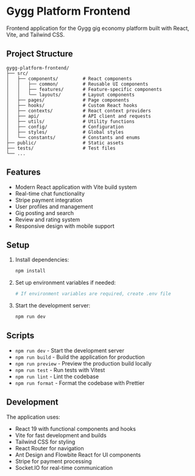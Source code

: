 # Gygg Platform Frontend

Frontend application for the Gygg gig economy platform built with React, Vite, and Tailwind CSS.

## Project Structure

```
gygg-platform-frontend/
├── src/
│   ├── components/         # React components
│   │   ├── common/         # Reusable UI components
│   │   ├── features/       # Feature-specific components
│   │   └── layouts/        # Layout components
│   ├── pages/              # Page components
│   ├── hooks/              # Custom React hooks
│   ├── contexts/           # React context providers
│   ├── api/                # API client and requests
│   ├── utils/              # Utility functions
│   ├── config/             # Configuration
│   ├── styles/             # Global styles
│   └── constants/          # Constants and enums
├── public/                 # Static assets
├── tests/                  # Test files
└── ...
```

## Features

- Modern React application with Vite build system
- Real-time chat functionality
- Stripe payment integration
- User profiles and management
- Gig posting and search
- Review and rating system
- Responsive design with mobile support

## Setup

1. Install dependencies:
   ```bash
   npm install
   ```

2. Set up environment variables if needed:
   ```bash
   # If environment variables are required, create .env file
   ```

3. Start the development server:
   ```bash
   npm run dev
   ```

## Scripts

- `npm run dev` - Start the development server
- `npm run build` - Build the application for production
- `npm run preview` - Preview the production build locally
- `npm run test` - Run tests with Vitest
- `npm run lint` - Lint the codebase
- `npm run format` - Format the codebase with Prettier

## Development

The application uses:
- React 19 with functional components and hooks
- Vite for fast development and builds
- Tailwind CSS for styling
- React Router for navigation
- Ant Design and Flowbite React for UI components
- Stripe for payment processing
- Socket.IO for real-time communication